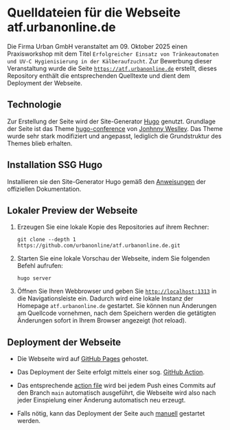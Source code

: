 # Quelldateien für die Webseite atf.urbanonline.de

Die Firma Urban GmbH veranstaltet am 09. Oktober 2025 einen Praxisworkshop mit dem Titel `Erfolgreicher Einsatz von Tränkeautomaten
und UV-C Hygienisierung in der Kälberaufzucht`. Zur Bewerbung dieser Veranstaltung wurde die Seite [`https://atf.urbanonline.de`](https://atf.urbanonline.de) erstellt, dieses Repository enthält die entsprechenden Quelltexte und dient dem Deployment der Webseite.

## Technologie

Zur Erstellung der Seite wird der Site-Generator [Hugo](https://gohugo.io/) genutzt. Grundlage der Seite ist das Theme [hugo-conference](https://github.com/jweslley/hugo-conference) von [Jonhnny Weslley](https://github.com/jweslley). Das Theme wurde sehr stark modifiziert und angepasst, lediglich die Grundstruktur des Themes blieb erhalten.

## Installation SSG Hugo

Installieren sie den Site-Generator Hugo gemäß den [Anweisungen](https://gohugo.io/installation/) der offiziellen Dokumentation.

## Lokaler Preview der Webseite

1. Erzeugen Sie eine lokale Kopie des Repositories auf ihrem Rechner:

    ```
    git clone --depth 1 https://github.com/urbanonline/atf.urbanonline.de.git
    ```

1. Starten Sie eine lokale Vorschau der Webseite, indem Sie folgenden Befehl aufrufen:

    ```
    hugo server
    ```

1. Öffnen Sie Ihren Webbrowser und geben Sie [`http://localhost:1313`](http://localhost:1313) in die Navigationsleiste ein. Dadurch wird eine lokale Instanz der Homepage `atf.urbanonline.de` gestartet. Sie können nun Änderungen am Quellcode vornehmen, nach dem Speichern werden die getätigten Änderungen sofort in Ihrem Browser angezeigt (hot reload).

## Deployment der Webseite

- Die Webseite wird auf [GitHub Pages](https://pages.github.com/) gehostet.

- Das Deployment der Seite erfolgt mittels einer sog. [GitHub Action](https://github.com/features/actions).

- Das entsprechende [action file](/.github/workflows/deploy.yml) wird bei jedem Push eines Commits auf den Branch `main` automatisch ausgeführt, die Webseite wird also nach jeder Einspielung einer Änderung automatisch neu erzeugt.

- Falls nötig, kann das Deployment der Seite auch [manuell](https://github.com/urbanonline/atf.urbanonline.de/actions/workflows/deploy.yml) gestartet werden.